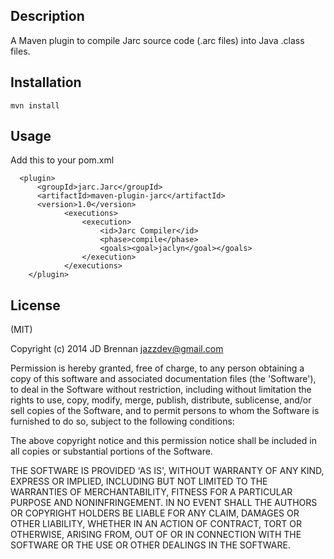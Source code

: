 Description
-----------

A Maven plugin to compile Jarc source code (.arc files)
into Java .class files.

Installation
------------

    mvn install

Usage
-----

Add this to your pom.xml

      <plugin>
	      <groupId>jarc.Jarc</groupId>
	      <artifactId>maven-plugin-jarc</artifactId>
	      <version>1.0</version>
                <executions>
                    <execution>
                        <id>Jarc Compiler</id>
                        <phase>compile</phase>
                        <goals><goal>jaclyn</goal></goals>
                    </execution>
                </executions>
	    </plugin>

License
-------
(MIT)

Copyright (c) 2014 JD Brennan jazzdev@gmail.com

Permission is hereby granted, free of charge, to any person obtaining
a copy of this software and associated documentation files (the
'Software'), to deal in the Software without restriction, including
without limitation the rights to use, copy, modify, merge, publish,
distribute, sublicense, and/or sell copies of the Software, and to
permit persons to whom the Software is furnished to do so, subject to
the following conditions:

The above copyright notice and this permission notice shall be
included in all copies or substantial portions of the Software.

THE SOFTWARE IS PROVIDED 'AS IS', WITHOUT WARRANTY OF ANY KIND,
EXPRESS OR IMPLIED, INCLUDING BUT NOT LIMITED TO THE WARRANTIES OF
MERCHANTABILITY, FITNESS FOR A PARTICULAR PURPOSE AND NONINFRINGEMENT.
IN NO EVENT SHALL THE AUTHORS OR COPYRIGHT HOLDERS BE LIABLE FOR ANY
CLAIM, DAMAGES OR OTHER LIABILITY, WHETHER IN AN ACTION OF CONTRACT,
TORT OR OTHERWISE, ARISING FROM, OUT OF OR IN CONNECTION WITH THE
SOFTWARE OR THE USE OR OTHER DEALINGS IN THE SOFTWARE.
